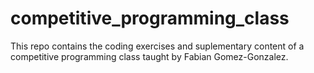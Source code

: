 # competitive_programming_class
This repo contains the coding exercises and suplementary content of a competitive programming class taught by Fabian Gomez-Gonzalez.
